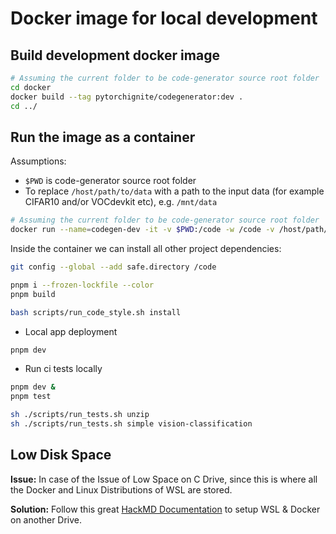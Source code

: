 # Docker image for local development

## Build development docker image

```bash
# Assuming the current folder to be code-generator source root folder
cd docker
docker build --tag pytorchignite/codegenerator:dev .
cd ../
```

## Run the image as a container

Assumptions:

- `$PWD` is code-generator source root folder
- To replace `/host/path/to/data` with a path to the input data (for example CIFAR10 and/or VOCdevkit etc), e.g. `/mnt/data`

```bash
# Assuming the current folder to be code-generator source root folder
docker run --name=codegen-dev -it -v $PWD:/code -w /code -v /host/path/to/data:/data --network=host --ipc=host pytorchignite/codegenerator:dev /bin/bash
```

Inside the container we can install all other project dependencies:

```bash
git config --global --add safe.directory /code

pnpm i --frozen-lockfile --color
pnpm build

bash scripts/run_code_style.sh install
```

- Local app deployment

```bash
pnpm dev
```

- Run ci tests locally

```bash
pnpm dev &
pnpm test

sh ./scripts/run_tests.sh unzip
sh ./scripts/run_tests.sh simple vision-classification
```

## Low Disk Space 

**Issue:** In case of the Issue of Low Space on C Drive, since this is where all the Docker and Linux Distributions of WSL are stored.

**Solution:** Follow this great [HackMD Documentation](https://hackmd.io/4c9butAWRkuehtYjuf3zyg) to setup WSL & Docker on another Drive.
